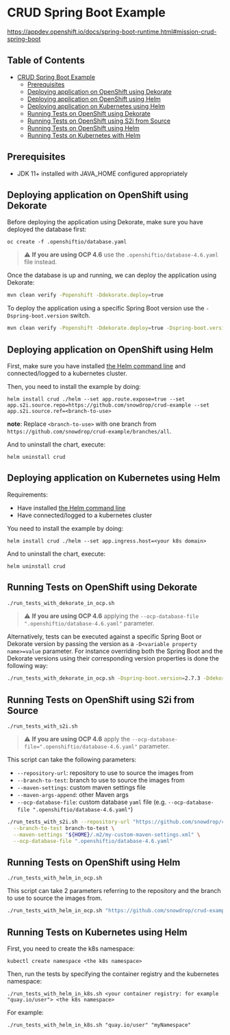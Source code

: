 # CRUD Spring Boot Example

https://appdev.openshift.io/docs/spring-boot-runtime.html#mission-crud-spring-boot

## Table of Contents

* [CRUD Spring Boot Example](#crud-spring-boot-example)
    * [Prerequisites](#prerequisites)
    * [Deploying application on OpenShift using Dekorate](#deploying-application-on-openshift-using-dekorate)
    * [Deploying application on OpenShift using Helm](#deploying-application-on-openshift-using-helm)
    * [Deploying application on Kubernetes using Helm](#deploying-application-on-kubernetes-using-helm)
    * [Running Tests on OpenShift using Dekorate](#running-tests-on-openshift-using-dekorate)
    * [Running Tests on OpenShift using S2i from Source](#running-tests-on-openshift-using-s2i-from-source)
    * [Running Tests on OpenShift using Helm](#running-tests-on-openshift-using-helm)
    * [Running Tests on Kubernetes with Helm](#running-tests-on-kubernetes-using-helm)

## Prerequisites

- JDK 11+ installed with JAVA_HOME configured appropriately

## Deploying application on OpenShift using Dekorate

Before deploying the application using Dekorate, make sure you have deployed the database first:

```
oc create -f .openshiftio/database.yaml
```

> :warning: **If you are using OCP 4.6** use the `.openshiftio/database-4.6.yaml` file instead.

Once the database is up and running, we can deploy the application using Dekorate:

```bash
mvn clean verify -Popenshift -Ddekorate.deploy=true
```

To deploy the application using a specific Spring Boot version use the `-Dspring-boot.version` switch.

```bash
mvn clean verify -Popenshift -Ddekorate.deploy=true -Dspring-boot.version=2.6.7
```

## Deploying application on OpenShift using Helm

First, make sure you have installed [the Helm command line](https://helm.sh/docs/intro/install/) and connected/logged to a kubernetes cluster.

Then, you need to install the example by doing:

```
helm install crud ./helm --set app.route.expose=true --set app.s2i.source.repo=https://github.com/snowdrop/crud-example --set app.s2i.source.ref=<branch-to-use>
```

**note**: Replace `<branch-to-use>` with one branch from `https://github.com/snowdrop/crud-example/branches/all`.

And to uninstall the chart, execute:

```
helm uninstall crud
```

## Deploying application on Kubernetes using Helm

Requirements:
- Have installed [the Helm command line](https://helm.sh/docs/intro/install/)
- Have connected/logged to a kubernetes cluster

You need to install the example by doing:

```
helm install crud ./helm --set app.ingress.host=<your k8s domain>
```

And to uninstall the chart, execute:

```
helm uninstall crud
```


## Running Tests on OpenShift using Dekorate

```bash
./run_tests_with_dekorate_in_ocp.sh
```

> :warning: **If you are using OCP 4.6** applying the `--ocp-database-file ".openshiftio/database-4.6.yaml"` parameter.

Alternatively, tests can be executed against a specific Spring Boot or Dekorate version by passing the
version as a `-D<variable property name>=value` parameter. For instance overriding both the Spring Boot and the Dekorate versions using their corresponding version properties is done the following way:

```bash
./run_tests_with_dekorate_in_ocp.sh -Dspring-boot.version=2.7.3 -Ddekorate.version=2.11.1
```

## Running Tests on OpenShift using S2i from Source

```
./run_tests_with_s2i.sh
```

> :warning: **If you are using OCP 4.6** apply the `--ocp-database-file=".openshiftio/database-4.6.yaml"` parameter.

This script can take the following parameters:

* `--repository-url`: repository to use to source the images from
* `--branch-to-test`: branch to use to source the images from
* `--maven-settings`: custom maven settings file
* `--maven-args-append`: other Maven args
* `--ocp-database-file`: custom database `yaml` file (e.g. `--ocp-database-file ".openshiftio/database-4.6.yaml"`)

```bash
./run_tests_with_s2i.sh --repository-url "https://github.com/snowdrop/crud-example" \
  --branch-to-test branch-to-test \
  --maven-settings "${HOME}/.m2/my-custom-maven-settings.xml" \
  --ocp-database-file ".openshiftio/database-4.6.yaml"
```

## Running Tests on OpenShift using Helm

```
./run_tests_with_helm_in_ocp.sh
```

This script can take 2 parameters referring to the repository and the branch to use to source the images from.

```bash
./run_tests_with_helm_in_ocp.sh "https://github.com/snowdrop/crud-example" branch-to-test
```

## Running Tests on Kubernetes using Helm

First, you need to create the k8s namespace:

```
kubectl create namespace <the k8s namespace>
```

Then, run the tests by specifying the container registry and the kubernetes namespace:
```
./run_tests_with_helm_in_k8s.sh <your container registry: for example "quay.io/user"> <the k8s namespace>
```

For example:

```
./run_tests_with_helm_in_k8s.sh "quay.io/user" "myNamespace"
```
